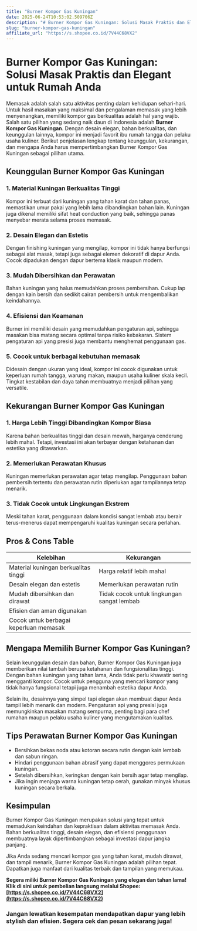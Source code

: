```yaml
---
title: "Burner Kompor Gas Kuningan"
date: 2025-06-24T10:53:02.509706Z
description: "# Burner Kompor Gas Kuningan: Solusi Masak Praktis dan Elegant untuk Rumah Anda..."
slug: "burner-kompor-gas-kuningan"
affiliate_url: "https://s.shopee.co.id/7V44C68VX2"
---
```

# Burner Kompor Gas Kuningan: Solusi Masak Praktis dan Elegant untuk Rumah Anda

Memasak adalah salah satu aktivitas penting dalam kehidupan sehari-hari. Untuk hasil masakan yang maksimal dan pengalaman memasak yang lebih menyenangkan, memiliki kompor gas berkualitas adalah hal yang wajib. Salah satu pilihan yang sedang naik daun di Indonesia adalah **Burner Kompor Gas Kuningan**. Dengan desain elegan, bahan berkualitas, dan keunggulan lainnya, kompor ini menjadi favorit ibu rumah tangga dan pelaku usaha kuliner. Berikut penjelasan lengkap tentang keunggulan, kekurangan, dan mengapa Anda harus mempertimbangkan Burner Kompor Gas Kuningan sebagai pilihan utama.

## Keunggulan Burner Kompor Gas Kuningan

### 1. Material Kuningan Berkualitas Tinggi
Kompor ini terbuat dari kuningan yang tahan karat dan tahan panas, memastikan umur pakai yang lebih lama dibandingkan bahan lain. Kuningan juga dikenal memiliki sifat heat conduction yang baik, sehingga panas menyebar merata selama proses memasak.

### 2. Desain Elegan dan Estetis
Dengan finishing kuningan yang mengilap, kompor ini tidak hanya berfungsi sebagai alat masak, tetapi juga sebagai elemen dekoratif di dapur Anda. Cocok dipadukan dengan dapur bertema klasik maupun modern.

### 3. Mudah Dibersihkan dan Perawatan
Bahan kuningan yang halus memudahkan proses pembersihan. Cukup lap dengan kain bersih dan sedikit cairan pembersih untuk mengembalikan keindahannya.

### 4. Efisiensi dan Keamanan
Burner ini memiliki desain yang memudahkan pengaturan api, sehingga masakan bisa matang secara optimal tanpa risiko kebakaran. Sistem pengaturan api yang presisi juga membantu menghemat penggunaan gas.

### 5. Cocok untuk berbagai kebutuhan memasak
Didesain dengan ukuran yang ideal, kompor ini cocok digunakan untuk keperluan rumah tangga, warung makan, maupun usaha kuliner skala kecil. Tingkat kestabilan dan daya tahan membuatnya menjadi pilihan yang versatile.

## Kekurangan Burner Kompor Gas Kuningan

### 1. Harga Lebih Tinggi Dibandingkan Kompor Biasa
Karena bahan berkualitas tinggi dan desain mewah, harganya cenderung lebih mahal. Tetapi, investasi ini akan terbayar dengan ketahanan dan estetika yang ditawarkan.

### 2. Memerlukan Perawatan Khusus
Kuningan memerlukan perawatan agar tetap mengilap. Penggunaan bahan pembersih tertentu dan perawatan rutin diperlukan agar tampilannya tetap menarik.

### 3. Tidak Cocok untuk Lingkungan Ekstrem
Meski tahan karat, penggunaan dalam kondisi sangat lembab atau berair terus-menerus dapat mempengaruhi kualitas kuningan secara perlahan.

## Pros & Cons Table

| Kelebihan                                   | Kekurangan                                        |
|----------------------------------------------|---------------------------------------------------|
| Material kuningan berkualitas tinggi        | Harga relatif lebih mahal                        |
| Desain elegan dan estetis                   | Memerlukan perawatan rutin                     |
| Mudah dibersihkan dan dirawat               | Tidak cocok untuk lingkungan sangat lembab    |
| Efisien dan aman digunakan                   |                                                      |
| Cocok untuk berbagai keperluan memasak      |                                                      |

## Mengapa Memilih Burner Kompor Gas Kuningan?

Selain keunggulan desain dan bahan, Burner Kompor Gas Kuningan juga memberikan nilai tambah berupa ketahanan dan fungsionalitas tinggi. Dengan bahan kuningan yang tahan lama, Anda tidak perlu khawatir sering mengganti kompor. Cocok untuk pengguna yang mencari kompor yang tidak hanya fungsional tetapi juga menambah estetika dapur Anda.  

Selain itu, desainnya yang simpel tapi elegan akan membuat dapur Anda tampil lebih menarik dan modern. Pengaturan api yang presisi juga memungkinkan masakan matang sempurna, penting bagi para chef rumahan maupun pelaku usaha kuliner yang mengutamakan kualitas.

## Tips Perawatan Burner Kompor Gas Kuningan

- Bersihkan bekas noda atau kotoran secara rutin dengan kain lembab dan sabun ringan.
- Hindari penggunaan bahan abrasif yang dapat menggores permukaan kuningan.
- Setelah dibersihkan, keringkan dengan kain bersih agar tetap mengilap.
- Jika ingin menjaga warna kuningan tetap cerah, gunakan minyak khusus kuningan secara berkala.

## Kesimpulan

Burner Kompor Gas Kuningan merupakan solusi yang tepat untuk memadukan keindahan dan kepraktisan dalam aktivitas memasak Anda. Bahan berkualitas tinggi, desain elegan, dan efisiensi penggunaan membuatnya layak dipertimbangkan sebagai investasi dapur jangka panjang.

Jika Anda sedang mencari kompor gas yang tahan karat, mudah dirawat, dan tampil menarik, Burner Kompor Gas Kuningan adalah pilihan tepat. Dapatkan juga manfaat dari kualitas terbaik dan tampilan yang memukau.

**Segera miliki Burner Kompor Gas Kuningan yang elegan dan tahan lama! Klik di sini untuk pembelian langsung melalui Shopee: [https://s.shopee.co.id/7V44C68VX2](https://s.shopee.co.id/7V44C68VX2)**

### Jangan lewatkan kesempatan mendapatkan dapur yang lebih stylish dan efisien. Segera cek dan pesan sekarang juga!